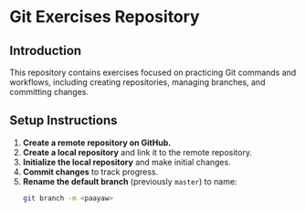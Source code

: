 # Git Exercises Repository

## Introduction
This repository contains exercises focused on practicing Git commands and workflows, including creating repositories, managing branches, and committing changes.

## Setup Instructions


1. **Create a remote repository on GitHub.**
2. **Create a local repository** and link it to the remote repository.
3. **Initialize the local repository** and make initial changes.
4. **Commit changes** to track progress.
5. **Rename the default branch** (previously `master`) to name:
   ```sh
   git branch -m <paayaw>
